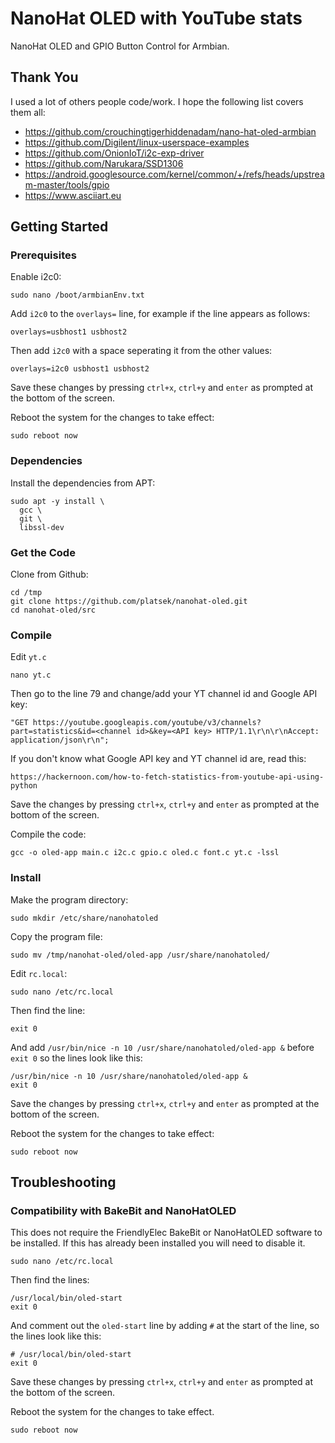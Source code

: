 # NanoHat OLED with YouTube stats
NanoHat OLED and GPIO Button Control for Armbian.

## Thank You
I used a lot of others people code/work.
I hope the following list covers them all:

- https://github.com/crouchingtigerhiddenadam/nano-hat-oled-armbian
- https://github.com/Digilent/linux-userspace-examples
- https://github.com/OnionIoT/i2c-exp-driver
- https://github.com/Narukara/SSD1306
- https://android.googlesource.com/kernel/common/+/refs/heads/upstream-master/tools/gpio
- https://www.asciiart.eu

## Getting Started

### Prerequisites
Enable i2c0:
```
sudo nano /boot/armbianEnv.txt
```
Add `i2c0` to the `overlays=` line, for example if the line appears as follows:
```
overlays=usbhost1 usbhost2
```
Then add `i2c0` with a space seperating it from the other values:
```
overlays=i2c0 usbhost1 usbhost2
```
Save these changes by pressing `ctrl+x`, `ctrl+y` and `enter` as prompted at the bottom of the screen.  
  
Reboot the system for the changes to take effect:
```
sudo reboot now
```

### Dependencies
Install the dependencies from APT:
```
sudo apt -y install \
  gcc \
  git \
  libssl-dev
```

### Get the Code
Clone from Github:
```
cd /tmp
git clone https://github.com/platsek/nanohat-oled.git
cd nanohat-oled/src
```

### Compile
Edit `yt.c`
```
nano yt.c
```
Then go to the line 79 and change/add your YT channel id and Google API key:
```
"GET https://youtube.googleapis.com/youtube/v3/channels?part=statistics&id=<channel id>&key=<API key> HTTP/1.1\r\n\r\nAccept: application/json\r\n";
```
If you don't know what Google API key and YT channel id are, read this:
```
https://hackernoon.com/how-to-fetch-statistics-from-youtube-api-using-python
```
Save the changes by pressing `ctrl+x`, `ctrl+y` and `enter` as prompted at the bottom of the screen.  
  
Compile the code:
```
gcc -o oled-app main.c i2c.c gpio.c oled.c font.c yt.c -lssl
```

### Install
Make the program directory:
```
sudo mkdir /etc/share/nanohatoled
```
Copy the program file:
```
sudo mv /tmp/nanohat-oled/oled-app /usr/share/nanohatoled/
```
Edit `rc.local`:
```
sudo nano /etc/rc.local
```
Then find the line:
```
exit 0
```
And add `/usr/bin/nice -n 10 /usr/share/nanohatoled/oled-app &` before `exit 0` so the lines look like this:
```
/usr/bin/nice -n 10 /usr/share/nanohatoled/oled-app &
exit 0
```
Save the changes by pressing `ctrl+x`, `ctrl+y` and `enter` as prompted at the bottom of the screen.  
  
Reboot the system for the changes to take effect:
```
sudo reboot now
```

## Troubleshooting

### Compatibility with BakeBit and NanoHatOLED
This does not require the FriendlyElec BakeBit or NanoHatOLED software to be installed. If this has already been installed you will need to disable it.
```
sudo nano /etc/rc.local
```
Then find the lines:
```
/usr/local/bin/oled-start
exit 0
```
And comment out the `oled-start` line by adding `#` at the start of the line, so the lines look like this:
```
# /usr/local/bin/oled-start
exit 0
```
Save these changes by pressing `ctrl+x`, `ctrl+y` and `enter` as prompted at the bottom of the screen.  
  
Reboot the system for the changes to take effect.
```
sudo reboot now
```
